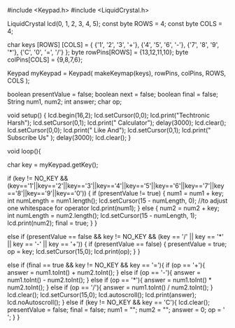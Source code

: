 #include <Keypad.h>
#include   <LiquidCrystal.h>

LiquidCrystal lcd(0, 1, 2, 3, 4, 5);
const byte ROWS = 4;
const byte COLS = 4;

char keys [ROWS] [COLS] = {
  {'1', '2', '3', '+'},
  {'4', '5', '6', '-'},
  {'7', '8', '9', '*'},
  {'C', '0', '=', '/'}
};
byte rowPins[ROWS] = {13,12,11,10};
byte colPins[COLS] = {9,8,7,6};

Keypad myKeypad = Keypad( makeKeymap(keys), rowPins, colPins, ROWS, COLS );

boolean presentValue = false;
boolean next = false;
boolean final = false;
String num1, num2;
int answer;
char op;

void setup()
{
  lcd.begin(16,2);
  lcd.setCursor(0,0);
  lcd.print("Techtronic Harsh");
  lcd.setCursor(0,1);
  lcd.print("   Calculator");
  delay(3000);
  lcd.clear();
  lcd.setCursor(0,0);
  lcd.print("    Like And");
  lcd.setCursor(0,1);
  lcd.print("  Subscribe Us"    );
  delay(3000);
  lcd.clear();
}

void loop(){

  char key = myKeypad.getKey();

  if (key != NO_KEY && (key=='1'||key=='2'||key=='3'||key=='4'||key=='5'||key=='6'||key=='7'||key=='8'||key=='9'||key=='0'))
  {
    if (presentValue != true)
    {
      num1 = num1 + key;
      int numLength = num1.length();
      lcd.setCursor(15 - numLength, 0); //to adjust one whitespace for operator
      lcd.print(num1);
    }
    else 
    {
      num2 = num2 + key;
      int numLength = num2.length();
      lcd.setCursor(15 - numLength, 1);
      lcd.print(num2);
      final = true;
    }
  }

  else if (presentValue == false && key != NO_KEY && (key == '/' || key == '*' || key == '-' || key == '+'))
  {
    if (presentValue == false)
    {
      presentValue = true;
      op = key;
      lcd.setCursor(15,0);
      lcd.print(op);
    }
  }

  else if (final == true && key != NO_KEY && key == '='){
    if (op == '+'){
      answer = num1.toInt() + num2.toInt();
    }
    else if (op == '-'){
      answer = num1.toInt() - num2.toInt();
    }
    else if (op == '*'){
      answer = num1.toInt() * num2.toInt();
    }
    else if (op == '/'){
      answer = num1.toInt() / num2.toInt();
    }    
      lcd.clear();
      lcd.setCursor(15,0);
      lcd.autoscroll();
      lcd.print(answer);
      lcd.noAutoscroll();
  }
  else if (key != NO_KEY && key == 'C'){
    lcd.clear();
    presentValue = false;
    final = false;
    num1 = "";
    num2 = "";
    answer = 0;
    op = ' ';
  }
}

